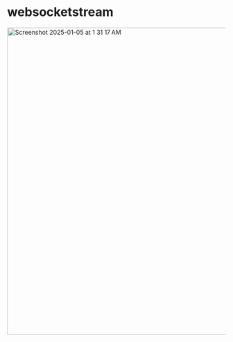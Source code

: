 # websocketstream

<img width="707" alt="Screenshot 2025-01-05 at 1 31 17 AM" src="https://github.com/user-attachments/assets/9636579c-4598-4514-9ce6-4d3f93327703" />
